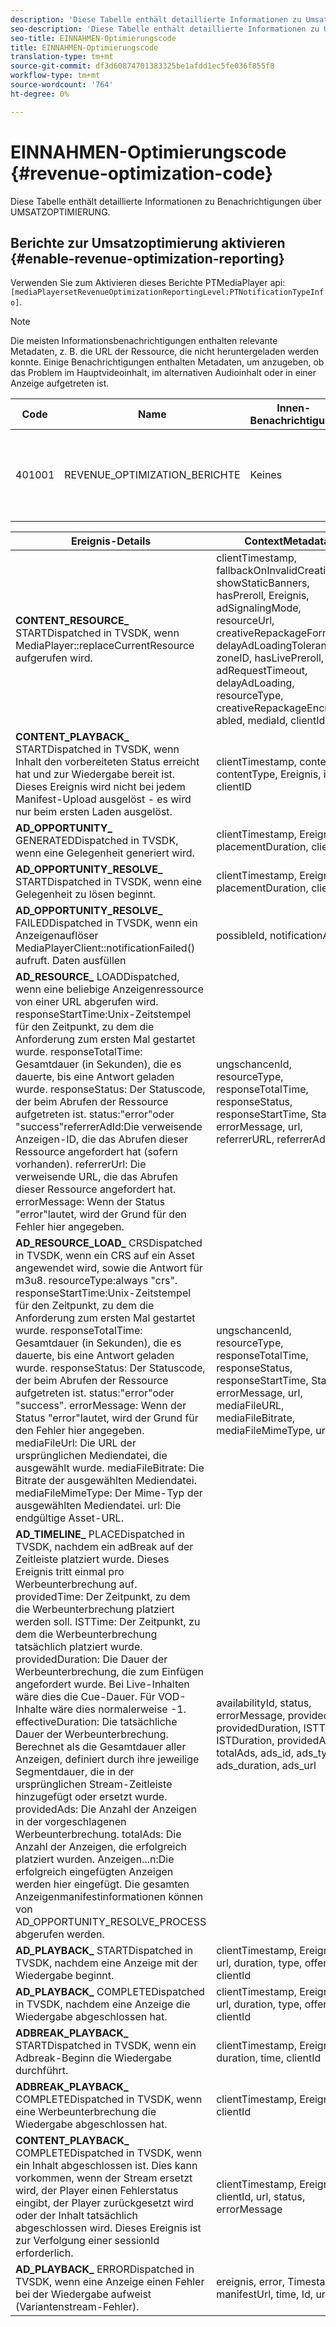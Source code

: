 ```yaml
---
description: 'Diese Tabelle enthält detaillierte Informationen zu Umsatzoptimierungsbenachrichtigungen. '
seo-description: 'Diese Tabelle enthält detaillierte Informationen zu Umsatzoptimierungsbenachrichtigungen. '
seo-title: EINNAHMEN-Optimierungscode
title: EINNAHMEN-Optimierungscode
translation-type: tm+mt
source-git-commit: df3d60874701383325be1afdd1ec5fe036f855f8
workflow-type: tm+mt
source-wordcount: '764'
ht-degree: 0%

---
```



# EINNAHMEN-Optimierungscode {#revenue-optimization-code}

Diese Tabelle enthält detaillierte Informationen zu Benachrichtigungen über UMSATZOPTIMIERUNG.

## Berichte zur Umsatzoptimierung aktivieren {#enable-revenue-optimization-reporting}

Verwenden Sie zum Aktivieren dieses Berichte PTMediaPlayer api: `[mediaPlayersetRevenueOptimizationReportingLevel:PTNotificationTypeInfo]`.

>[!NOTE]
>
>Die meisten Informationsbenachrichtigungen enthalten relevante Metadaten, z. B. die URL der Ressource, die nicht heruntergeladen werden konnte. Einige Benachrichtigungen enthalten Metadaten, um anzugeben, ob das Problem im Hauptvideoinhalt, im alternativen Audioinhalt oder in einer Anzeige aufgetreten ist.

| Code | Name | Innen-Benachrichtigung | Metadatenschlüssel | Kommentare |
|---|---|---|---|---|
| 401001 | REVENUE_OPTIMIZATION_BERICHTE | Keines | Die folgende Tabelle enthält Metadatenschlüssel, die auf verschiedenen Ereignissen basieren. | Keines |

| Ereignis-Details | ContextMetadata |
|---|---|
| **CONTENT_RESOURCE_** STARTDispatched in TVSDK, wenn MediaPlayer::replaceCurrentResource aufgerufen wird. | clientTimestamp, fallbackOnInvalidCreative, showStaticBanners, hasPreroll, Ereignis, adSignalingMode, resourceUrl, creativeRepackageFormat, delayAdLoadingTolerance, zoneID, hasLivePreroll, adRequestTimeout, delayAdLoading, resourceType, creativeRepackageEncryption abled, mediaId, clientId |
| **CONTENT_PLAYBACK_** STARTDispatched in TVSDK, wenn Inhalt den vorbereiteten Status erreicht hat und zur Wiedergabe bereit ist. Dieses Ereignis wird nicht bei jedem Manifest-Upload ausgelöst - es wird nur beim ersten Laden ausgelöst. | clientTimestamp, contentURL, contentType, Ereignis, isLive, clientID |
| **AD_OPPORTUNITY_** GENERATEDDispatched in TVSDK, wenn eine Gelegenheit generiert wird. | clientTimestamp, Ereignis, Id, placementDuration, clientId |
| **AD_OPPORTUNITY_RESOLVE_** STARTDispatched in TVSDK, wenn eine Gelegenheit zu lösen beginnt. | clientTimestamp, Ereignis, Id, placementDuration, clientId |
| **AD_OPPORTUNITY_RESOLVE_** FAILEDDispatched in TVSDK, wenn ein Anzeigenauflöser MediaPlayerClient::notificationFailed() aufruft. Daten ausfüllen | possibleId, notificationAD |
| **AD_RESOURCE_** LOADDispatched, wenn eine beliebige Anzeigenressource von einer URL abgerufen wird. responseStartTime:Unix-Zeitstempel für den Zeitpunkt, zu dem die Anforderung zum ersten Mal gestartet wurde. responseTotalTime: Gesamtdauer (in Sekunden), die es dauerte, bis eine Antwort geladen wurde. responseStatus: Der Statuscode, der beim Abrufen der Ressource aufgetreten ist. status:&quot;error&quot;oder &quot;success&quot;referrerAdId:Die verweisende Anzeigen-ID, die das Abrufen dieser Ressource angefordert hat (sofern vorhanden). referrerUrl: Die verweisende URL, die das Abrufen dieser Ressource angefordert hat. errorMessage: Wenn der Status &quot;error&quot;lautet, wird der Grund für den Fehler hier angegeben. | ungschancenId, resourceType, responseTotalTime, responseStatus, responseStartTime, Status, errorMessage, url, referrerURL, referrerAdId |
| **AD_RESOURCE_LOAD_** CRSDispatched in TVSDK, wenn ein CRS auf ein Asset angewendet wird, sowie die Antwort für m3u8. resourceType:always &quot;crs&quot;. responseStartTime:Unix-Zeitstempel für den Zeitpunkt, zu dem die Anforderung zum ersten Mal gestartet wurde. responseTotalTime: Gesamtdauer (in Sekunden), die es dauerte, bis eine Antwort geladen wurde. responseStatus: Der Statuscode, der beim Abrufen der Ressource aufgetreten ist. status:&quot;error&quot;oder &quot;success&quot;. errorMessage: Wenn der Status &quot;error&quot;lautet, wird der Grund für den Fehler hier angegeben. mediaFileUrl: Die URL der ursprünglichen Mediendatei, die ausgewählt wurde. mediaFileBitrate: Die Bitrate der ausgewählten Mediendatei. mediaFileMimeType: Der Mime-Typ der ausgewählten Mediendatei. url: Die endgültige Asset-URL. | ungschancenId, resourceType, responseTotalTime, responseStatus, responseStartTime, Status, errorMessage, url, mediaFileURL, mediaFileBitrate, mediaFileMimeType, url |
| **AD_TIMELINE_** PLACEDispatched in TVSDK, nachdem ein adBreak auf der Zeitleiste platziert wurde. Dieses Ereignis tritt einmal pro Werbeunterbrechung auf. providedTime: Der Zeitpunkt, zu dem die Werbeunterbrechung platziert werden soll. ISTTime: Der Zeitpunkt, zu dem die Werbeunterbrechung tatsächlich platziert wurde. providedDuration: Die Dauer der Werbeunterbrechung, die zum Einfügen angefordert wurde. Bei Live-Inhalten wäre dies die Cue-Dauer. Für VOD-Inhalte wäre dies normalerweise -1. effectiveDuration: Die tatsächliche Dauer der Werbeunterbrechung. Berechnet als die Gesamtdauer aller Anzeigen, definiert durch ihre jeweilige Segmentdauer, die in der ursprünglichen Stream-Zeitleiste hinzugefügt oder ersetzt wurde. providedAds: Die Anzahl der Anzeigen in der vorgeschlagenen Werbeunterbrechung. totalAds: Die Anzahl der Anzeigen, die erfolgreich platziert wurden. Anzeigen...n:Die erfolgreich eingefügten Anzeigen werden hier eingefügt. Die gesamten Anzeigenmanifestinformationen können von AD_OPPORTUNITY_RESOLVE_PROCESS abgerufen werden. | availabilityId, status, errorMessage, providedTime, providedDuration, ISTTime, ISTDuration, providedAds, totalAds, ads_id, ads_type, ads_duration, ads_url |
| **AD_PLAYBACK_** STARTDispatched in TVSDK, nachdem eine Anzeige mit der Wiedergabe beginnt. | clientTimestamp, Ereignis, id, url, duration, type, offerId, clientId |
| **AD_PLAYBACK_** COMPLETEDispatched in TVSDK, nachdem eine Anzeige die Wiedergabe abgeschlossen hat. | clientTimestamp, Ereignis, id, url, duration, type, offerId, clientId |
| **ADBREAK_PLAYBACK_** STARTDispatched in TVSDK, wenn ein Adbreak-Beginn die Wiedergabe durchführt. | clientTimestamp, Ereignis, Id, duration, time, clientId |
| **ADBREAK_PLAYBACK_** COMPLETEDispatched in TVSDK, wenn eine Werbeunterbrechung die Wiedergabe abgeschlossen hat. | clientTimestamp, Ereignis, Id, clientId |
| **CONTENT_PLAYBACK_** COMPLETEDispatched in TVSDK, wenn ein Inhalt abgeschlossen ist. Dies kann vorkommen, wenn der Stream ersetzt wird, der Player einen Fehlerstatus eingibt, der Player zurückgesetzt wird oder der Inhalt tatsächlich abgeschlossen wird. Dieses Ereignis ist zur Verfolgung einer sessionId erforderlich. | clientTimestamp, Ereignis, clientId, url, status, errorMessage |
| **AD_PLAYBACK_** ERRORDispatched in TVSDK, wenn eine Anzeige einen Fehler bei der Wiedergabe aufweist (Variantenstream-Fehler). | ereignis, error, Timestamp, manifestUrl, time, Id, url |
